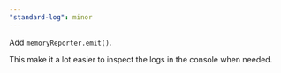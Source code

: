 ```yaml
---
"standard-log": minor
---
```


Add `memoryReporter.emit()`.

This make it a lot easier to inspect the logs in the console when needed.

